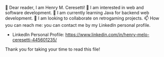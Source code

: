 👋 Dear reader, I am Henry M. Ceresetti!
👀 I am interested in web and software development.
🌱 I am currently learning Java for backend web development.
💞️ I am looking to collaborate on retrogaming projects.
📫 How you can reach me: you can contact me by my LinkedIn personal profile.

* LinkedIn Personal Profile: https://www.linkedin.com/in/henry-melo-ceresetti-445601235/

Thank you for taking your time to read this file!
<!---
HenryCeresetti/HenryCeresetti is a ✨ special ✨ repository because its `README.md` (this file) appears on your GitHub profile.
You can click the Preview link to take a look at your changes.
--->
